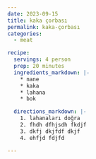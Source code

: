 ```yaml
---
date: 2023-09-15
title: kaka çorbası
permalink: kaka-çorbası
categories:
  - meat

recipe:
  servings: 4 person
  prep: 20 minutes
  ingredients_markdown: |-
    * nane
    * kaka
    * lahana
    * bok

  directions_markdown: |-
    1. lahanaları doğra
    2. fhdh dfhjsdh fkdjf
    3. dkfj dkjfdf dkjf
    4. ehfjd fdjfd

---
```

